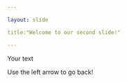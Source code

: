 ```yaml
---

layout: slide

title:"Welcome to our second slide!"

---
```


Your text

Use the left arrow to go back!
